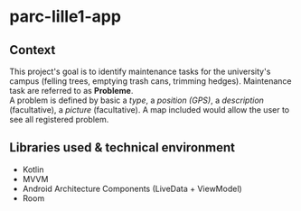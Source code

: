 # parc-lille1-app


Context
---

This project's goal is to identify maintenance tasks for the university's campus (felling trees, emptying trash cans, trimming hedges). Maintenance task are referred to as __Probleme__.  
A problem is defined by basic a *type*, a *position (GPS)*, a *description* (facultative), a *picture* (facultative).
A map included would allow the user to see all registered problem.


Libraries used & technical environment
---

- Kotlin
- MVVM
- Android Architecture Components (LiveData + ViewModel)
- Room
